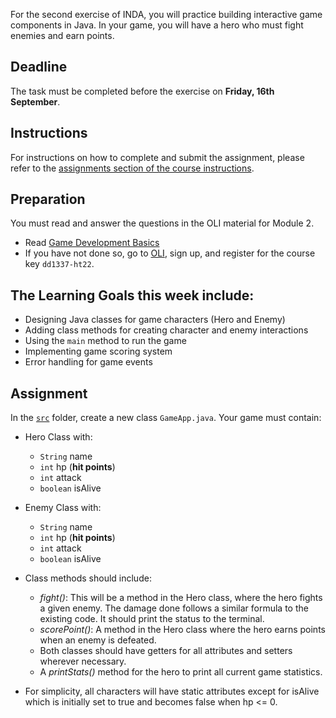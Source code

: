 For the second exercise of INDA, you will practice building interactive game components in Java. In your game, you will have a hero who must fight enemies and earn points.

## Deadline
 The task must be completed before the exercise on **Friday, 16th September**.

## Instructions
For instructions on how to complete and submit the assignment, please refer to the [assignments section of the course instructions](https://gits-15.sys.kth.se/inda-22/course-instructions#assignments).

## Preparation
You must read and answer the questions in the OLI material for Module 2.

- Read [Game Development Basics](content-link)
- If you have not done so, go to [OLI](https://kth.oli.cmu.edu/), sign up, and register for the course key `dd1337-ht22`.

The Learning Goals this week include:
-   
- Designing Java classes for game characters (Hero and Enemy)
- Adding class methods for creating character and enemy interactions
- Using the `main` method to run the game
- Implementing game scoring system
- Error handling for game events

## Assignment
In the [`src`](src) folder, create a new class `GameApp.java`. Your game must contain:

- Hero Class with:
    - `String` name  
    - `int` hp (**hit points**)
    - `int` attack 
    - `boolean` isAlive

- Enemy Class with:
    - `String` name  
    - `int` hp (**hit points**)
    - `int` attack 
    - `boolean` isAlive

- Class methods should include:
    - *fight()*: This will be a method in the Hero class, where the hero fights a given enemy. The damage done follows a similar formula to the existing code. It should print the status to the terminal.
    - *scorePoint()*: A method in the Hero class where the hero earns points when an enemy is defeated.
    - Both classes should have getters for all attributes and setters wherever necessary.
    - A *printStats()* method for the hero to print all current game statistics.

- For simplicity, all characters will have static attributes except for isAlive which is initially set to true and becomes false when hp <= 0.